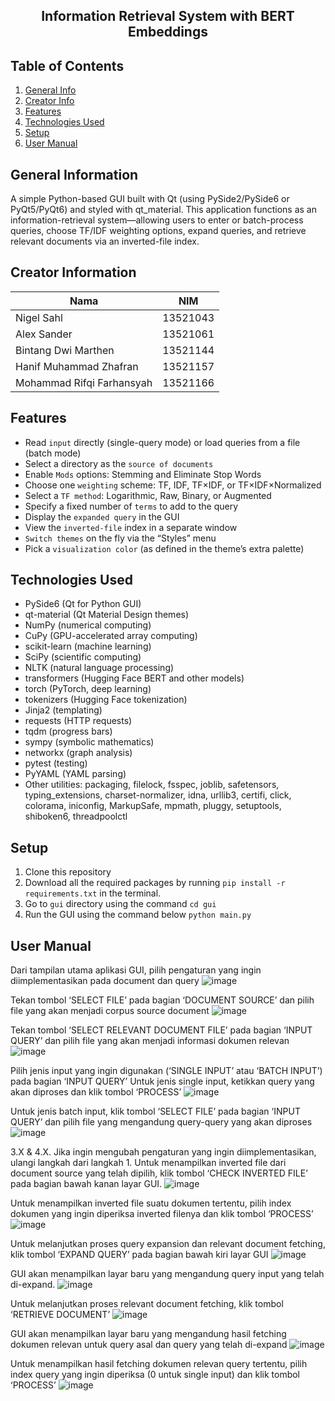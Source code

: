 <h2 align="center">
Information Retrieval System with BERT Embeddings<br/>
</h2>

## Table of Contents
1. [General Info](#general-information)
2. [Creator Info](#creator-information)
3. [Features](#features)
4. [Technologies Used](#technologies-used)
5. [Setup](#setup)
6. [User Manual](#user-manual)


<a name="general-information"></a>

## General Information
A simple Python-based GUI built with Qt (using PySide2/PySide6 or PyQt5/PyQt6) and styled with qt_material. This application functions as an information-retrieval system—allowing users to enter or batch-process queries, choose TF/IDF weighting options, expand queries, and retrieve relevant documents via an inverted-file index.

<a name="creator-information"></a>

## Creator Information

| Nama                        | NIM      |
| --------------------------- | -------- | 
| Nigel Sahl                  | 13521043 |
| Alex Sander                 | 13521061 |
| Bintang Dwi Marthen         | 13521144 |
| Hanif Muhammad Zhafran      | 13521157 |
| Mohammad Rifqi Farhansyah   | 13521166 |

<a name="features"></a>

## Features

- Read `input` directly (single-query mode) or load queries from a file (batch mode)
- Select a directory as the `source of documents`
- Enable `Mods` options: Stemming and Eliminate Stop Words
- Choose one `weighting` scheme: TF, IDF, TF×IDF, or TF×IDF×Normalized
- Select a `TF method`: Logarithmic, Raw, Binary, or Augmented
- Specify a fixed number of `terms` to add to the query
- Display the `expanded query` in the GUI
- View the `inverted‐file` index in a separate window
- `Switch themes` on the fly via the “Styles” menu
- Pick a `visualization color` (as defined in the theme’s extra palette)

<a name="technologies-used"></a>

## Technologies Used
- PySide6 (Qt for Python GUI)
- qt-material (Qt Material Design themes)
- NumPy (numerical computing)
- CuPy (GPU-accelerated array computing)
- scikit-learn (machine learning)
- SciPy (scientific computing)
- NLTK (natural language processing)
- transformers (Hugging Face BERT and other models)
- torch (PyTorch, deep learning)
- tokenizers (Hugging Face tokenization)
- Jinja2 (templating)
- requests (HTTP requests)
- tqdm (progress bars)
- sympy (symbolic mathematics)
- networkx (graph analysis)
- pytest (testing)
- PyYAML (YAML parsing)
- Other utilities: packaging, filelock, fsspec, joblib, safetensors, typing_extensions, charset-normalizer, idna, urllib3, certifi, click, colorama, iniconfig, MarkupSafe, mpmath, pluggy, setuptools, shiboken6, threadpoolctl

<a name="setup"></a>

## Setup
1. Clone this repository
2. Download all the required packages by running `pip install -r requirements.txt` in the terminal.
3. Go to `gui` directory using the command `cd gui`
4. Run the GUI using the command below `python main.py`

## User Manual

Dari tampilan utama aplikasi GUI, pilih pengaturan yang ingin diimplementasikan pada document dan query
![image](https://github.com/user-attachments/assets/727bf876-d2df-4f4d-94f0-e1ba0736d03c)

Tekan tombol ‘SELECT FILE’ pada bagian ‘DOCUMENT SOURCE’ dan pilih file yang akan menjadi corpus source document
![image](https://github.com/user-attachments/assets/e1f2d351-1921-42fa-b81c-55c8ab5fa644)

Tekan tombol ‘SELECT RELEVANT DOCUMENT FILE’ pada bagian ‘INPUT QUERY’ dan pilih file yang akan menjadi informasi dokumen relevan
![image](https://github.com/user-attachments/assets/4bcd5025-0fe4-4105-bc64-e0822acaca6c)

Pilih jenis input yang ingin digunakan (‘SINGLE INPUT’ atau ‘BATCH INPUT’) pada bagian ‘INPUT QUERY’
Untuk jenis single input, ketikkan query yang akan diproses dan klik tombol ‘PROCESS’
![image](https://github.com/user-attachments/assets/506e49e2-5b10-4357-a71e-448398d6e87c)

Untuk jenis batch input, klik tombol ‘SELECT FILE’ pada bagian ‘INPUT QUERY’ dan pilih file yang mengandung query-query yang akan diproses
![image](https://github.com/user-attachments/assets/dafb95de-f62c-49ff-84b7-2b806764f2da)

3.X & 4.X. Jika ingin mengubah pengaturan yang ingin diimplementasikan, ulangi langkah dari langkah 1.
Untuk menampilkan inverted file dari document source yang telah dipilih, klik tombol ‘CHECK INVERTED FILE’ pada bagian bawah kanan layar GUI.
![image](https://github.com/user-attachments/assets/920bd831-8ec5-4c2b-b7e8-4abdc7d46157)

Untuk menampilkan inverted file suatu dokumen tertentu, pilih index dokumen yang ingin diperiksa inverted filenya dan klik tombol ‘PROCESS’
![image](https://github.com/user-attachments/assets/ee3fdfc1-219f-4f84-a707-97b33ae97aa0)

Untuk melanjutkan proses query expansion dan relevant document fetching, klik tombol ‘EXPAND QUERY’ pada bagian bawah kiri layar GUI
![image](https://github.com/user-attachments/assets/82ae4801-eed5-4413-9c68-643258bc6635)

GUI akan menampilkan layar baru yang mengandung query input yang telah di-expand.
![image](https://github.com/user-attachments/assets/92f28a5a-6bdf-4012-8446-1b71e95479cc)

Untuk melanjutkan proses relevant document fetching, klik tombol ‘RETRIEVE DOCUMENT’
![image](https://github.com/user-attachments/assets/5cb61542-6561-4b9c-b906-985769da64b6)

GUI akan menampilkan layar baru yang mengandung hasil fetching dokumen relevan untuk query asal dan query yang telah di-expand
![image](https://github.com/user-attachments/assets/5579b629-8f73-48be-bc72-06c7de2bf98d)

Untuk menampilkan hasil fetching dokumen relevan query tertentu, pilih index query yang ingin diperiksa (0 untuk single input) dan klik tombol ‘PROCESS’
![image](https://github.com/user-attachments/assets/6a3966ac-f510-4d04-a51a-46ef9c8ecf61)
